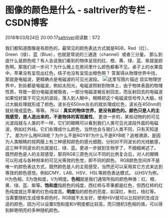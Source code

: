 
# 图像的颜色是什么 - saltriver的专栏 - CSDN博客


2018年03月24日 20:00:17[saltriver](https://me.csdn.net/saltriver)阅读数：572


我们都知道图像是有颜色的，最常见的颜色表达方式就是RGB，Red（红）、Green（绿）、蓝（Blue），也就是常说的三通道（channel）或者三分量。
那么到底什么是颜色呢？有人会说我们看到的物体呈现的红、橙、黄、绿、蓝、紫就是颜色啊。那我们进一步问？为什么晚上在房间里什么颜色都看不见，桌子上的水果盘中，苹果没有呈现出红色，桔子也没有呈现出橙色啊？
答案得从物理世界中找，那就是电磁波，更精确点是电磁波的可见光波段。
![这里写图片描述](https://img-blog.csdn.net/20180324195918431?watermark/2/text/aHR0cHM6Ly9ibG9nLmNzZG4ubmV0L3NhbHRyaXZlcg==/font/5a6L5L2T/fontsize/400/fill/I0JBQkFCMA==/dissolve/70)
现实物理世界中，到处都是电磁波，例如太阳光，电磁波照射到物体上，由于物体表面的物理性质，导致一部分电磁波被吸收，一部分电磁波被反射回去，而反射回去的电磁波如果恰好属于可见光的波段，落入到人眼中，眼睛把这个电磁波信号传入大脑，经过大脑处理就形成了颜色。波长在650nm左右的就处理成红色，波长在450nm的就处理成蓝色，等等。
所以：**真实的物体世界，是没有颜色的。颜色只是人的主观感受，是人造出来的，不是物体的客观属性**。
更进一步的，某些动物的的可见光波段就与人类的不一样，它们的眼睛可以看到我们人类可见光波段外面的电磁波，例如红外线。它们处理成什么颜色，当然也会与我们人类不同，只有天知道了。
那为什么用RGB呢？为什么不是RGYB?为什么不是RYB呢？追根溯源，是因为人类眼睛的视网膜上有三种感知颜色的感光细胞，分别对不同波长的光线敏感，这三种不同波长的光就是红、绿、蓝。更进一步就到生物学了，不细细阐述了。
既然颜色是人的主观感受，那将RGB三原色光以不同的比例复合后，对人的眼睛可以形成与各种频率的可见光等效的色觉，即不同的颜色。
RGB颜色空间并不是唯一的颜色表达方式，既然颜色是人的主观感受，当然还可以采用其它方式来达到等效的颜色感觉。例如CMY、LAB、HSV、HSL等颜色表达模式。
以HSV为例，H为色相，S为饱和度，V为明度。**色相**就是我们通常所指的颜色种类：红、橙、黄、绿、蓝、紫等。**饱和度**指颜色的纯度，西红柿与苹果都是红色，但西红柿的红色纯度就比苹果的红色纯度高。**明度**指的颜色的亮度，如深红，朱红，桔红等。
当需要随机生成很多颜色时，RGB就不太友好，使用HSV就可以比较好的生成合适的颜色，因为可以设置S饱和度和V明度都比较高，而只随机S色相的值，可以得到鲜艳明亮的多种随机颜色。

